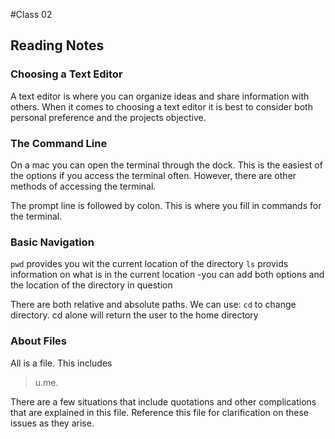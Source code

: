 #Class 02 

## Reading Notes

### Choosing a Text Editor

A text editor is where you can organize ideas and share information with others. When it comes to choosing a text editor
it is best to consider both personal preference and the projects objective.

### The Command Line

On a mac you can open the terminal through the dock. This is the easiest of the options if you access the terminal often. 
However, there are other methods of accessing the terminal. 

The prompt line is followed by colon. This is where you fill in commands for the terminal.

### Basic Navigation

`pwd` provides you wit the current location of the directory
`ls` provids information on what is in the current location
  -you can add both options and the location of the directory in question
 
 There are both relative and absolute paths. We can use: 
 `cd` to change directory. cd alone will return the user to the home directory

### About Files

All is a file. This includes
  > u.me. 

There are a few situations that include quotations and other complications that are explained in this file. Reference this file for
clarification on these issues as they arise.

